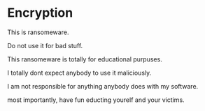 # Encryption
This is ransomeware.

Do not use it for bad stuff.

This ransomeware is totally for educational purpuses.

I totally dont expect anybody to use it maliciously.

I am not responsible for anything anybody does with my software.

most importantly, have fun educting yourelf and your victims.
